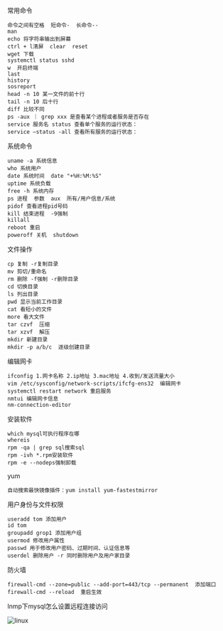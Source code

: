 常用命令
```
命令之间有空格  短命令-  长命令--
man 
echo 将字符串输出到屏幕
ctrl + l清屏  clear  reset
wget 下载 
systemctl status sshd
w  开启终端
last 
history
sosreport
head -n 10 某一文件的前十行
tail -n 10 后十行
diff 比较不同
ps -aux ｜ grep xxx 是查看某个进程或者服务是否存在
service 服务名 status 查看单个服务的运行状态： 
service –status -all 查看所有服务的运行状态： 
```

系统命令

```
uname -a 系统信息
who 系统用户
date 系统时间  date "+%H:%M:%S"
uptime 系统负载
free -h 系统内存
ps 进程  参数  aux  所有/用户信息/系统
pidof 查看进程pid号码
kill 结束进程  -9强制
killall 
reboot 重启
poweroff 关机  shutdown
```

文件操作

```
cp 复制 -r复制目录
mv 剪切/重命名
rm 删除 -f强制 -r删除目录
cd 切换目录
ls 列出目录
pwd 显示当前工作目录
cat 看短小的文件
more 看大文件
tar czvf  压缩
tar xzvf  解压
mkdir 新建目录
mkdir -p a/b/c  逐级创建目录
```

编辑网卡

```
ifconfig 1.网卡名称 2.ip地址 3.mac地址 4.收到/发送流量大小
vim /etc/sysconfig/network-scripts/ifcfg-ens32  编辑网卡
systemctl restart network 重启服务
nmtui 编辑网卡信息
nm-connection-editor
```

安装软件

```
which mysql可执行程序在哪
whereis
rpm -qa | grep sql搜索sql
rpm -ivh *.rpm安装软件
rpm -e --nodeps强制卸载
```

yum

```
自动搜索最快镜像插件：yum install yum-fastestmirror
```

用户身份与文件权限

```
useradd tom 添加用户
id tom 
groupadd grop1 添加用户组
usermod 修改用户属性
passwd 用于修改用户密码、过期时间、认证信息等
userdel 删除用户 -r	同时删除用户及用户家目录
```

防火墙

```
firewall-cmd --zone=public --add-port=443/tcp --permanent  添加端口
firewall-cmd --reload  重启生效
```

lnmp下mysql怎么设置远程连接访问

![linux](D:\Java\Aptech资料\JavaNotebook\images\linux.png)
